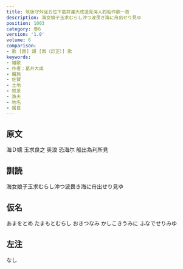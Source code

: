 ```yaml
---
title: 筑後守外従五位下葛井連大成遥見海人釣船作歌一首
description: 海女娘子玉求むらし沖つ波畏き海に舟出せり見ゆ
position: 1003
category: 巻6
version: '1.0'
volume: 6
comparison:
- 歌 [西] 謌 [西（訂正）] 歌
keywords:
- 雑歌
- 作者：葛井大成
- 羈旅
- 佐賀
- 土地
- 叙景
- 漁夫
- 地名
- 属目
---
```


## 原文

海Ｄ嬬 玉求良之 奥浪 恐海尓 船出為利所見

## 訓読

海女娘子玉求むらし沖つ波畏き海に舟出せり見ゆ

## 仮名

あまをとめ たまもとむらし おきつなみ かしこきうみに ふなでせりみゆ

## 左注

なし

